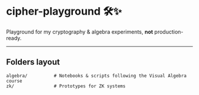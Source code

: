 # cipher-playground 🛠️✨
Playground for my cryptography & algebra experiments, **not** production-ready.

---

## Folders layout
```text
algebra/          # Notebooks & scripts following the Visual Algebra course
zk/               # Prototypes for ZK systems
